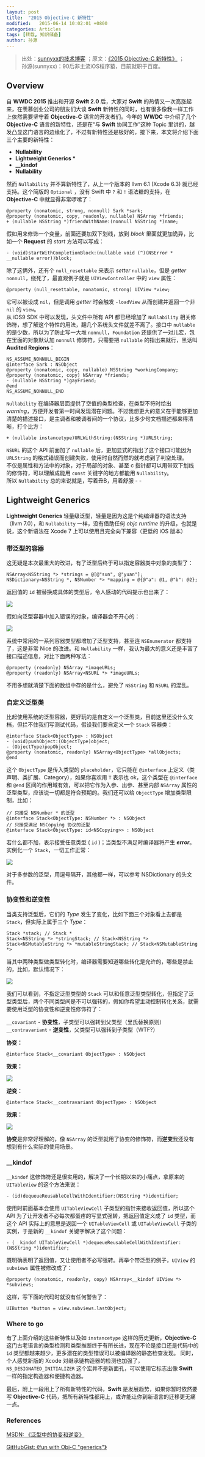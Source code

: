 ```yaml
---
layout: post
title:  "2015 Objective-C 新特性"
modified:   2015-06-14 10:02:01 +0800
categories: Articles
tags: [转载, 知识储备]
author: 孙源
---
```


> 出处：[sunnyxx的技术博客](http://blog.sunnyxx.com)  ；原文：[《2015 Objective-C 新特性》](http://blog.sunnyxx.com/2015/06/12/objc-new-features-in-2015/)  ；   
> 孙源(sunnyxx)：90后非主流iOS程序猿，目前就职于百度。

## Overview

自 **WWDC 2015** 推出和开源 **Swift 2.0** 后，大家对 **Swift** 的热情又一次高涨起来，在羡慕创业公司的朋友们大谈 **Swift** 新特性的同时，也有很多像我一样工作上依然需要坚守着 **Objective-C** 语言的开发者们。今年的 **WWDC** 中介绍了几个 **Objective-C** 语言的新特性，还是在“与 **Swift** 协同工作”这种 Topic 里讲的，越发凸显这门语言的边缘化了，不过有新特性还是极好的，接下来，本文将介绍下面三个主要的新特性：

* **Nullability**
* **Lightweight Generics \***
* **__kindof**
* **Nullability**

然而 `Nullability` 并不算新特性了，从上一个版本的 llvm 6.1 (Xcode 6.3) 就已经支持。这个简版的 `Optional` ，没有 Swift 中 `?` 和 `!` 语法糖的支持，在 **Objective-C** 中就显得非常啰嗦了：

```
@property (nonatomic, strong, nonnull) Sark *sark;
@property (nonatomic, copy, readonly, nullable) NSArray *friends;
+ (nullable NSString *)friendWithName:(nonnull NSString *)name;
```

假如用来修饰一个变量，前面还要加双下划线，放到 *block* 里面就更加诡异，比如一个 **Request** 的 *start* 方法可以写成：

```
- (void)startWithCompletionBlock:(nullable void (^)(NSError * __nullable error))block;
```

除了这俩外，还有个 `null_resettable` 来表示 *setter* `nullable`，但是 *getter* `nonnull`，绕死了，最直观例子就是 `UIViewController` 中的 `view` 属性：

```
@property (null_resettable, nonatomic, strong) UIView *view;
```

它可以被设成 `nil`，但是调用 *getter* 时会触发 `-loadView` 从而创建并返回一个非 `nil` 的 `view`。    
从 iOS9 SDK 中可以发现，头文件中所有 API 都已经增加了 `Nullability` 相关修饰符，想了解这个特性的用法，翻几个系统头文件就差不离了。接口中 `nullable` 的是少数，所以为了防止写一大堆 `nonnull`，`Foundation` 还提供了一对儿宏，包在里面的对象默认加 `nonnull` 修饰符，只需要把 `nullable` 的指出来就行，黑话叫 **Audited Regions**：

```
NS_ASSUME_NONNULL_BEGIN
@interface Sark : NSObject
@property (nonatomic, copy, nullable) NSString *workingCompany;
@property (nonatomic, copy) NSArray *friends;
- (nullable NSString *)gayFriend;
@end
NS_ASSUME_NONNULL_END
```

`Nullability` 在编译器层面提供了空值的类型检查，在类型不符时给出 *warning*，方便开发者第一时间发现潜在问题。不过我想更大的意义在于能够更加清楚的描述接口，是主调者和被调者间的一个协议，比多少句文档描述都来得清晰，打个比方：

```
+ (nullable instancetype)URLWithString:(NSString *)URLString;
```

`NSURL` 的这个 API 前面加了 `nullable` 后，更加显式的指出了这个接口可能因为 `URLString` 的格式错误而创建失败，使用时自然而然的就考虑到了判空处理。    
不仅是属性和方法中的对象，对于局部的对象、甚至 c 指针都可以用带双下划线的修饰符，可以理解成能用 `const` 关键字的地方都能用 `Nullability`。    
所以 `Nullability` 总的来说就是，写着丑B，用着舒服 - -    

## Lightweight Generics

**Lightweight Generics** 轻量级泛型，轻量是因为这是个纯编译器的语法支持（llvm 7.0），和 `Nullability` 一样，没有借助任何 *objc* *runtime* 的升级，也就是说，这个新语法在 Xcode 7 上可以使用且完全向下兼容（更低的 iOS 版本）

### 带泛型的容器

这无疑是本次最重大的改进，有了泛型后终于可以指定容器类中对象的类型了：

```
NSArray<NSString *> *strings = @[@"sun", @"yuan"];
NSDictionary<NSString *, NSNumber *> *mapping = @{@"a": @1, @"b": @2};
```

返回值的 `id` 被替换成具体的类型后，令人感动的代码提示也出来了：

![](http://ww3.sinaimg.cn/large/51530583jw1et1s9igr0wj20jc03i74z.jpg)

假如向泛型容器中加入错误的对象，编译器会不开心的：

![](http://ww4.sinaimg.cn/large/51530583jw1et1sf4799fj20oo02ywfh.jpg)

系统中常用的一系列容器类型都增加了泛型支持，甚至连 `NSEnumerator` 都支持了，这是非常 Nice 的改进。和 `Nullability` 一样，我认为最大的意义还是丰富了接口描述信息，对比下面两种写法：

```
@property (readonly) NSArray *imageURLs;
@property (readonly) NSArray<NSURL *> *imageURLs;
```

不用多想就清楚下面的数组中存的是什么，避免了 `NSString` 和 `NSURL` 的混乱。

### 自定义泛型类

比起使用系统的泛型容器，更好玩的是自定义一个泛型类，目前这里还没什么文档，但拦不住我们写测试代码，假设我们要自定义一个 `Stack` 容器类：

```
@interface Stack<ObjectType> : NSObject
- (void)pushObject:(ObjectType)object;
- (ObjectType)popObject;
@property (nonatomic, readonly) NSArray<ObjectType> *allObjects;
@end
```

这个 `ObjectType` 是传入类型的 `placeholder`，它只能在 `@interface` 上定义（类声明、类扩展、Category），如果你喜欢用 `T` 表示也 ok，这个类型在 `@interface` 和 `@end` 区间的作用域有效，可以把它作为入参、出参、甚至内部 `NSArray` 属性的泛型类型，应该说一切都是符合预期的。我们还可以给 `ObjectType` 增加类型限制，比如：

```
// 只接受 NSNumber * 的泛型
@interface Stack<ObjectType: NSNumber *> : NSObject
// 只接受满足 NSCopying 协议的泛型
@interface Stack<ObjectType: id<NSCopying>> : NSObject
```

若什么都不加，表示接受任意类型 ( `id` )；当类型不满足时编译器将产生 ***error***。
实例化一个 `Stack`，一切工作正常：

![](http://ww4.sinaimg.cn/large/51530583jw1et2eqtxt07j20n6040wft.jpg)

对于多参数的泛型，用逗号隔开，其他都一样，可以参考 NSDictionary 的头文件。

### 协变性和逆变性

当类支持泛型后，它们的 *Type* 发生了变化，比如下面三个对象看上去都是 `Stack`，但实际上属于三个 *Type*：

```
Stack *stack; // Stack *
Stack<NSString *> *stringStack; // Stack<NSString *>
Stack<NSMutableString *> *mutableStringStack; // Stack<NSMutableString *>
```

当其中两种类型做类型转化时，编译器需要知道哪些转化是允许的，哪些是禁止的，比如，默认情况下：

![](http://ww3.sinaimg.cn/large/51530583jw1et2fajoo7bj210o09y78w.jpg)

我们可以看到，不指定泛型类型的 `Stack` 可以和任意泛型类型转化，但指定了泛型类型后，两个不同类型间是不可以强转的，假如你希望主动控制转化关系，就需要使用泛型的协变性和逆变性修饰符了：

`__covariant` - **协变性**，子类型可以强转到父类型（里氏替换原则）    
`__contravariant` - **逆变性**，父类型可以强转到子类型（WTF?）

**协变：**

```
@interface Stack<__covariant ObjectType> : NSObject
```

**效果：**

![](http://ww2.sinaimg.cn/large/51530583jw1et2frpvgzpj212q060q5f.jpg)

**逆变：**

```
@interface Stack<__contravariant ObjectType> : NSObject
```

**效果：**

![](http://ww1.sinaimg.cn/large/51530583jw1et2fsyrpfej212m05emzl.jpg)

**协变**是非常好理解的，像 `NSArray` 的泛型就用了协变的修饰符，而**逆变**我还没有想到有什么实际的使用场景。

### __kindof

`__kindof` 这修饰符还是很实用的，解决了一个长期以来的小痛点，拿原来的 `UITableView` 的这个方法来说：

```
- (id)dequeueReusableCellWithIdentifier:(NSString *)identifier;
```

使用时前面基本会使用 `UITableViewCell` 子类型的指针来接收返回值，所以这个 API 为了让开发者不必每次都蛋疼的写显式强转，把返回值定义成了 `id` 类型，而这个 API 实际上的意思是返回一个 `UITableViewCell` 或 `UITableViewCell` 子类的实例，于是新的 `__kindof` 关键字解决了这个问题：

```
- (__kindof UITableViewCell *)dequeueReusableCellWithIdentifier:(NSString *)identifier;
```

既明确表明了返回值，又让使用者不必写强转。再举个带泛型的例子，`UIView` 的 `subviews` 属性被修改成了：

```
@property (nonatomic, readonly, copy) NSArray<__kindof UIView *> *subviews;
```

这样，写下面的代码时就没有任何警告了：

```
UIButton *button = view.subviews.lastObject;
```

### Where to go

有了上面介绍的这些新特性以及如 `instancetype` 这样的历史更新，**Objective-C** 这门古老语言的类型检测和类型推断终于有所长进，现在不论是接口还是代码中的 `id` 类型都越来越少，更多潜在的类型错误可以被编译器的静态检查发现。
同时，个人感觉新版的 Xcode 对继承链构造器的检测也加强了，`NS_DESIGNATED_INITIALIZER` 这个宏并不是新面孔，可以使用它标志出像 **Swift** 一样的指定构造器和便捷构造器。

最后，附上一段用上了所有新特性的代码，**Swift** 是发展趋势，如果你暂时依然要写 **Objective-C** 代码，把所有新特性都用上，或许能让你到新语言的迁移更无痛一点。



### References


[MSDN: 《泛型中的协变和逆变》](https://msdn.microsoft.com/zh-cn/library/dd799517.aspx)

[GitHubGist: 《fun with Obj-C "generics"》](https://gist.github.com/jtbandes/881f07a955ff2eadd1a0)


